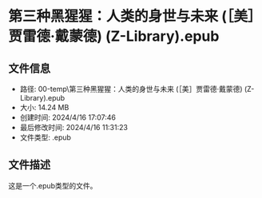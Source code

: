 ﻿# 第三种黑猩猩：人类的身世与未来 (［美］贾雷德·戴蒙德) (Z-Library).epub

## 文件信息
- 路径: 00-temp\第三种黑猩猩：人类的身世与未来 (［美］贾雷德·戴蒙德) (Z-Library).epub
- 大小: 14.24 MB
- 创建时间: 2024/4/16 17:07:46
- 最后修改时间: 2024/4/16 11:31:23
- 文件类型: .epub

## 文件描述
这是一个.epub类型的文件。


